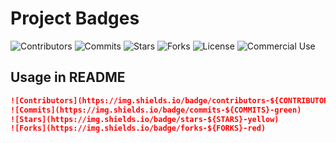 # Project Badges

![Contributors](https://img.shields.io/badge/contributors-${CONTRIBUTORS}-blue)
![Commits](https://img.shields.io/badge/commits-${COMMITS}-green)
![Stars](https://img.shields.io/badge/stars-${STARS}-yellow)
![Forks](https://img.shields.io/badge/forks-${FORKS}-red)
![License](https://img.shields.io/badge/license-MIT-brightgreen)
![Commercial Use](https://img.shields.io/badge/commercial%20use-allowed-green)

## Usage in README

```markdown
![Contributors](https://img.shields.io/badge/contributors-${CONTRIBUTORS}-blue)
![Commits](https://img.shields.io/badge/commits-${COMMITS}-green)
![Stars](https://img.shields.io/badge/stars-${STARS}-yellow)
![Forks](https://img.shields.io/badge/forks-${FORKS}-red)
```
